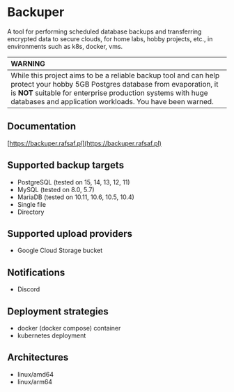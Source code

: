 # Backuper

A tool for performing scheduled database backups and transferring encrypted data to secure clouds, for home labs, hobby projects, etc., in environments such as k8s, docker, vms.

| WARNING                                                                                                                                                                                                                                                    |
| :--------------------------------------------------------------------------------------------------------------------------------------------------------------------------------------------------------------------------------------------------------- |
| While this project aims to be a reliable backup tool and can help protect your hobby 5GB Postgres database from evaporation, it is **NOT** suitable for enterprise production systems with huge databases and application workloads. You have been warned. |

## Documentation
[https://backuper.rafsaf.pl](https://backuper.rafsaf.pl)

## Supported backup targets

- PostgreSQL (tested on 15, 14, 13, 12, 11)
- MySQL (tested on 8.0, 5.7)
- MariaDB (tested on 10.11, 10.6, 10.5, 10.4)
- Single file
- Directory

## Supported upload providers

- Google Cloud Storage bucket

## Notifications

- Discord

## Deployment strategies

- docker (docker compose) container
- kubernetes deployment

## Architectures

- linux/amd64
- linux/arm64

<br>
<br>